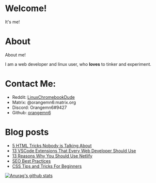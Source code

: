 # Welcome!

It's me!

# About

About me!

I am a web developer and linux user, who **loves** to tinker and experiment.


# Contact Me:

- Reddit: [LinuxChromebookDude](https://reddit.com/u/LinuxChromebookDude)
- Matrix: @orangemn6:matrix.org
- Discord: Orangemn6#9427
- Github: [orangemn6](https://github.com/orangemn6)

# Blog posts
<!-- BLOG-POST-LIST:START -->
- [5 HTML Tricks Nobody is Talking About](https://blog.orangemn6.xyz/5-html-tricks-nobody-is-talking-about)
- [13 VSCode Extensions That Every Web Developer Should Use](https://blog.orangemn6.xyz/13-vscode-extensions-that-every-web-developer-should-use)
- [13 Reasons Why You Should Use Netlify](https://blog.orangemn6.xyz/13-reasons-why-you-should-use-netlify)
- [SEO Best Practices](https://blog.orangemn6.xyz/seo-best-practices)
- [CSS Tips and Tricks For Beginners](https://blog.orangemn6.xyz/css-tips-and-tricks-for-beginners)
<!-- BLOG-POST-LIST:END -->

[![Anurag's github stats](https://github-readme-stats.vercel.app/api?username=orangemn6)](https://github.com/anuraghazra/github-readme-stats)

